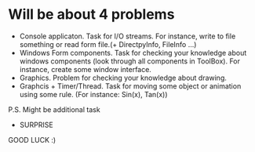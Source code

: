 # Will be about 4 problems

* Console applicaton. Task for I/O streams. For instance, write to file something or read form file.(+ DirectpyInfo, FileInfo ...)
* Windows Form components. Task for checking your knowledge about windows components (look through all components in ToolBox). For instance, create some window interface.
* Graphics. Problem for checking your knowledge about drawing.
* Graphcis + Timer/Thread. Task for moving some object or animation using some rule. (For instance: Sin(x), Tan(x))



P.S. Might be additional task 
* SURPRISE



GOOD LUCK :)
